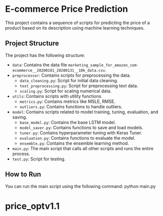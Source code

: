# E-commerce Price Prediction

This project contains a sequence of scripts for predicting the price of a product based on its description using machine learning techniques. 

## Project Structure

The project has the following structure:

- `data`: Contains the data file `marketing_sample_for_amazon_com-ecommerce__20200101_20200131__10k_data.csv`.
- `preprocessor`: Contains scripts for preprocessing the data.
  - `data_cleaning.py`: Script for initial data cleaning.
  - `text_preprocessing.py`: Script for preprocessing text data.
  - `scaling.py`: Script for scaling numerical data.
- `utils`: Contains scripts with utility functions.
  - `metrics.py`: Contains metrics like MSLE, RMSE.
  - `outliers.py`: Contains functions to handle outliers.
- `model`: Contains scripts related to model training, tuning, evaluation, and saving.
  - `base_model.py`: Contains the base LSTM model.
  - `model_saver.py`: Contains functions to save and load models.
  - `tuner.py`: Contains hyperparameter tuning with Keras Tuner.
  - `evaluation.py`: Contains functions to evaluate the model.
  - `ensemble.py`: Contains the ensemble learning method.
- `main.py`: The main script that calls all other scripts and runs the entire process.
- `test.py`: Script for testing.

## How to Run

You can run the main script using the following command:
python main.py
# price_optv1.1
